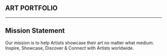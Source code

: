 ## ART PORTFOLIO ##
- - - - 
## Mission Statement  ##
Our mission is to help Artists showcase their art no matter what medium. 
Inspire, Showcase, Discover & Connect with Artists worldwide.

